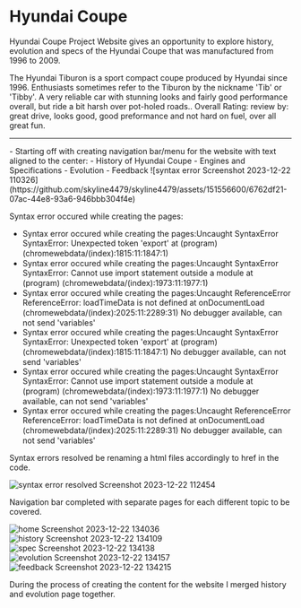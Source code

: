<h1> Hyundai Coupe </h1>

<p>Hyundai Coupe Project Website gives an opportunity to explore history, evolution and specs of the Hyundai Coupe that was manufactured from 1996 to 2009.</p>
<p>The Hyundai Tiburon is a sport compact coupe produced by Hyundai since 1996. Enthusiasts sometimes refer to the Tiburon by the nickname 'Tib' or 'Tibby'. A very reliable car with stunning looks and fairly good performance overall, but ride a bit harsh over pot-holed roads.. Overall Rating: review by: great drive, looks good, good preformance and not hard on fuel, over all great fun.</p>
<hr>
- Starting off with creating navigation bar/menu for the website with text aligned to the center:
- History of Hyundai Coupe
- Engines and Specifications
- Evolution
- Feedback
    ![syntax error Screenshot 2023-12-22 110326](https://github.com/skyline4479/skyline4479/assets/151556600/6762df21-07ac-44e8-93a6-946bbb304f4e)

Syntax error occured while creating the pages:
- Syntax error occured while creating the pages:Uncaught SyntaxError SyntaxError: Unexpected token 'export'
    at (program) (chromewebdata/(index)꞉1815:11:1847:1)
- Syntax error occured while creating the pages:Uncaught SyntaxError SyntaxError: Cannot use import statement outside a module
    at (program) (chromewebdata/(index)꞉1973:11:1977:1)
- Syntax error occured while creating the pages:Uncaught ReferenceError ReferenceError: loadTimeData is not defined
    at onDocumentLoad (chromewebdata/(index)꞉2025:11:2289:31)
  No debugger available, can not send 'variables'
- Syntax error occured while creating the pages:Uncaught SyntaxError SyntaxError: Unexpected token 'export'
    at (program) (chromewebdata/(index)꞉1815:11:1847:1)
  No debugger available, can not send 'variables'
- Syntax error occured while creating the pages:Uncaught SyntaxError SyntaxError: Cannot use import statement outside a module
    at (program) (chromewebdata/(index)꞉1973:11:1977:1)
  No debugger available, can not send 'variables'
- Syntax error occured while creating the pages:Uncaught ReferenceError ReferenceError: loadTimeData is not defined
    at onDocumentLoad (chromewebdata/(index)꞉2025:11:2289:31)
  No debugger available, can not send 'variables'



Syntax errors resolved be renaming a html files accordingly to href  in the code.

![syntax error resolved Screenshot 2023-12-22 112454](https://github.com/skyline4479/skyline4479/assets/151556600/94543a14-a0c5-433e-a657-ff80533f4141)

Navigation bar completed with separate pages for each different topic to be covered.

![home Screenshot 2023-12-22 134036](https://github.com/skyline4479/skyline4479/assets/151556600/1f733356-13f2-4a75-ad9f-a1a2b528f398)
![history Screenshot 2023-12-22 134109](https://github.com/skyline4479/skyline4479/assets/151556600/fa169940-a1dd-45ed-8435-cb1b3a8fa19e)
![spec Screenshot 2023-12-22 134138](https://github.com/skyline4479/skyline4479/assets/151556600/45e96b8a-6a15-49e7-a15b-43f59ca68d81)
![evolution Screenshot 2023-12-22 134157](https://github.com/skyline4479/skyline4479/assets/151556600/a5b42a62-8e70-4b6f-a7a6-771111db02d8)
![feedback Screenshot 2023-12-22 134215](https://github.com/skyline4479/skyline4479/assets/151556600/6a69ae04-350c-45e4-bbb7-96a614ddc736)

During the process of creating the content for the website I merged history and evolution page together.


